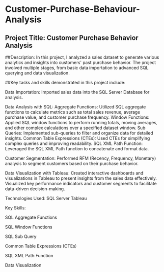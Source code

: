 # Customer-Purchase-Behaviour-Analysis


## Project Title: Customer Purchase Behavior Analysis

##Description:
In this project, I analyzed a sales dataset to generate various analytics and insights into customers' past purchase behavior. The project involved multiple stages, from basic data importation to advanced SQL querying and data visualization.

##Key tasks and skills demonstrated in this project include:

Data Importation:
Imported sales data into the SQL Server Database for analysis.

Data Analysis with SQL:
Aggregate Functions: Utilized SQL aggregate functions to calculate metrics such as total sales revenue, average purchase value, and customer purchase frequency.
Window Functions: Applied SQL window functions to perform running totals, moving averages, and other complex calculations over a specified dataset window.
Sub Queries: Implemented sub-queries to filter and organize data for detailed insights.
Common Table Expressions (CTEs): Used CTEs for simplifying complex queries and improving readability.
SQL XML Path Function: Leveraged the SQL XML Path function to concatenate and format data.

Customer Segmentation:
Performed RFM (Recency, Frequency, Monetary) analysis to segment customers based on their purchase behavior.

Data Visualization with Tableau:
Created interactive dashboards and visualizations in Tableau to present insights from the sales data effectively.
Visualized key performance indicators and customer segments to facilitate data-driven decision-making.

Technologies Used:
SQL Server
Tableau

Key Skills:

SQL Aggregate Functions

SQL Window Functions

SQL Sub Query

Common Table Expressions (CTEs)

SQL XML Path Function

Data Visualization
